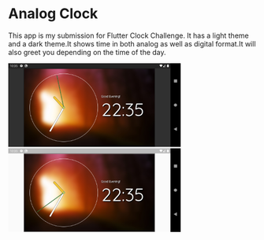 # Analog Clock

This app is my submission for Flutter Clock Challenge.
It has a light theme and a dark theme.It shows time in both analog as well as digital format.It will also greet you depending on the time of the day.

<img src='images/dark.png' width='350'>

<img src='images/light.png' width='350'>
